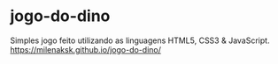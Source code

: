 # jogo-do-dino
Simples jogo feito utilizando as linguagens HTML5, CSS3 & JavaScript.
https://milenaksk.github.io/jogo-do-dino/
